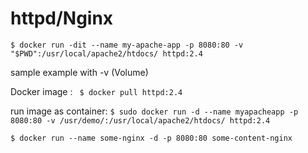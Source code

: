 # httpd/Nginx

`$ docker run -dit --name my-apache-app -p 8080:80 -v "$PWD":/usr/local/apache2/htdocs/ httpd:2.4`

sample example with -v (Volume)

Docker image : ` $ docker pull httpd:2.4`

run image as container: `$ sudo docker run -d --name myapacheapp -p 8080:80 -v /usr/demo/:/usr/local/apache2/htdocs/ httpd:2.4`

`$ docker run --name some-nginx -d -p 8080:80 some-content-nginx`
